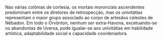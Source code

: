 ﻿Nas várias colônias de cortesia, os mortais moronciais ascendentes predominam entre os diretores de retrospecção, mas os univitátias representam o maior grupo associado ao corpo de artesãos celestes de Nébadon. Em todo o Orvônton, nenhum ser extra-Havona, excetuando-se os abandontas de Uversa, pode igualar-se aos univitátias em habilidade artística, adaptabilidade social e capacidade coordenadora.